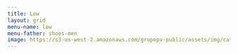 ```yaml
---
title: Low
layout: grid
menu-name: low
menu-father: shoes-men
image: https://s3-us-west-2.amazonaws.com/grupopv-public/assets/img/catalog/thumbnails/radios/motorola/motorola.png
---
```


